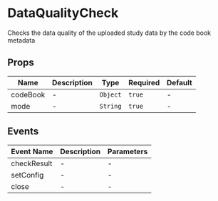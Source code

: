 # DataQualityCheck

Checks the data quality of the uploaded study data by the code book metadata

## Props

<!-- @vuese:DataQualityCheck:props:start -->
|Name|Description|Type|Required|Default|
|---|---|---|---|---|
|codeBook|-|`Object`|`true`|-|
|mode|-|`String`|`true`|-|

<!-- @vuese:DataQualityCheck:props:end -->


## Events

<!-- @vuese:DataQualityCheck:events:start -->
|Event Name|Description|Parameters|
|---|---|---|
|checkResult|-|-|
|setConfig|-|-|
|close|-|-|

<!-- @vuese:DataQualityCheck:events:end -->


